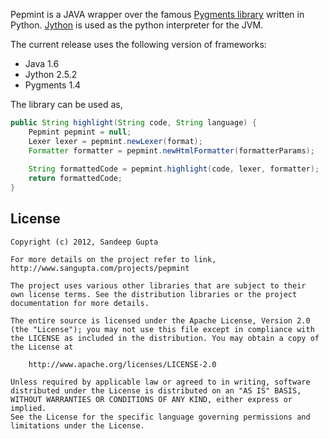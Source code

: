 Pepmint is a JAVA wrapper over the famous [Pygments library](http://pygments.org) written in Python. [Jython](http://jython.org) is used as the python interpreter for the JVM.

The current release uses the following version of frameworks:

* Java 1.6
* Jython 2.5.2
* Pygments 1.4

The library can be used as,

```java
public String highlight(String code, String language) {
	Pepmint pepmint = null;
	Lexer lexer = pepmint.newLexer(format);
	Formatter formatter = pepmint.newHtmlFormatter(formatterParams);
	
	String formattedCode = pepmint.highlight(code, lexer, formatter);
	return formattedCode;
}
```

License
-------
	
	Copyright (c) 2012, Sandeep Gupta
	
	For more details on the project refer to link,
	http://www.sangupta.com/projects/pepmint
	
	The project uses various other libraries that are subject to their
	own license terms. See the distribution libraries or the project
	documentation for more details.

	The entire source is licensed under the Apache License, Version 2.0 
	(the "License"); you may not use this file except in compliance with
	the LICENSE as included in the distribution. You may obtain a copy of
	the License at

		http://www.apache.org/licenses/LICENSE-2.0

	Unless required by applicable law or agreed to in writing, software
	distributed under the License is distributed on an "AS IS" BASIS,
	WITHOUT WARRANTIES OR CONDITIONS OF ANY KIND, either express or implied.
	See the License for the specific language governing permissions and
	limitations under the License.
